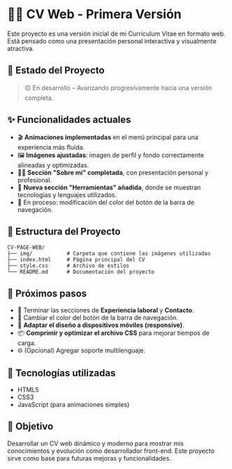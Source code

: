 # 🧑‍💻 CV Web - Primera Versión

Este proyecto es una versión inicial de mi Currículum Vitae en formato web. Está pensado como una presentación personal interactiva y visualmente atractiva.

## 🚧 Estado del Proyecto

> 🟡 En desarrollo – Avanzando progresivamente hacia una versión completa.

## ✨ Funcionalidades actuales

- 🎬 **Animaciones implementadas** en el menú principal para una experiencia más fluida.
- 🖼️ **Imágenes ajustadas**: imagen de perfil y fondo correctamente alineadas y optimizadas.
- 🧍‍♂️ **Sección "Sobre mí" completada**, con presentación personal y profesional.
- 🧰 **Nueva sección "Herramientas" añadida**, donde se muestran tecnologías y lenguajes utilizados.
- 🎨 En proceso: modificación del color del botón de la barra de navegación.

## 📁 Estructura del Proyecto

```plaintext
CV-PAGE-WEB/
├── img/           # Carpeta que contiene las imágenes utilizadas
├── index.html     # Página principal del CV
├── style.css      # Archivo de estilos
└── README.md      # Documentación del proyecto
```
## 📌 Próximos pasos

- 🧠 Terminar las secciones de **Experiencia laboral** y **Contacto**.
- 🎨 Cambiar el color del botón de la barra de navegación.
- 📱 **Adaptar el diseño a dispositivos móviles (responsive)**.
- 📦 **Comprimir y optimizar el archivo CSS** para mejorar tiempos de carga.
- 🌐 (Opcional) Agregar soporte multilenguaje.

## 🚀 Tecnologías utilizadas

- HTML5  
- CSS3  
- JavaScript (para animaciones simples)

## 🎯 Objetivo

Desarrollar un CV web dinámico y moderno para mostrar mis conocimientos y evolución como desarrollador front-end. Este proyecto sirve como base para futuras mejoras y funcionalidades.
